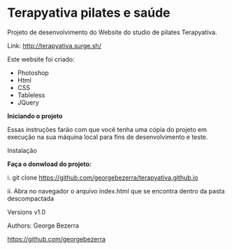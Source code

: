 # Terapyativa pilates e saúde


Projeto de desenvolvimento do Website do studio de pilates Terapyativa.

Link: http://terapyativa.surge.sh/

Este website foi criado:

* Photoshop
* Html
* CSS
* Tableless
* JQuery


**Iniciando o projeto**


Essas instruções farão com que você tenha uma cópia do projeto em execução na sua máquina local para fins de desenvolvimento e teste.

Instalação


**Faça o donwload do projeto:**

i. git clone https://github.com/georgebezerra/terapyativa.github.io

ii. Abra no navegador o arquivo index.html que se encontra dentro da pasta descompactada

Versions v1.0

Authors: George Bezerra

https://github.com/georgebezerra
